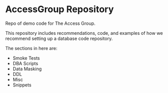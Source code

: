 # AccessGroup Repository
Repo of demo code for The Access Group.

This repository includes recommendations, code, and examples of how we recommend setting up a database code repository.

The sections in here are:
- Smoke Tests
- DBA Scripts
- Data Masking
- DDL
- Misc
- Snippets



